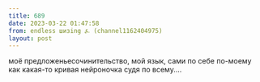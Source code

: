 ```yaml
---
title: 689
date: 2023-03-22 01:47:58
from: endless шизing ⍼ (channel1162404975)
layout: post
---
```


моё предложеньесочинительство, мой язык, сами по себе по-моему как какая-то кривая нейроночка судя по всему....
